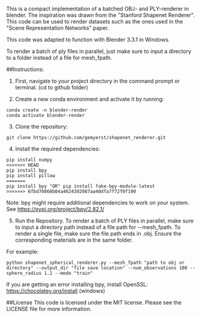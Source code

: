 This is a compact implementation of a batched OBJ- and PLY-renderer in blender. The inspiration was drawn
from the "Stanford Shapenet Renderer". This code can be used to render datasets such as the ones used in the
"Scene Representation Networks" paper.

This code was adapted to function with Blender 3.3.1 in Windows.

To render a batch of ply files in parallel, just make sure to input a directory to a folder instead of a file for mesh_fpath.

##Instructions:
1. First, navigate to your project directory in the command prompt or terminal. (cd to github folder)

2. Create a new conda environment and activate it by running:
```
conda create -n blender-render
conda activate blender-render
```
3. Clone the repository:
```
git clone https://github.com/gemyerst/shapenet_renderer.git
```
4. Install the required dependencies:
```
pip install numpy
<<<<<<< HEAD
pip install bpy
pip install pillow
=======
pip install bpy "OR" pip install fake-bpy-module-latest
>>>>>>> 6fbd70868b04a4624392087aa40dfa7f72f0f190
```
Note: bpy might require additional dependencies to work on your system. See https://pypi.org/project/bpy/2.82.1/

5. Run the Repository.
To render a batch of PLY files in parallel, make sure to input a directory path instead of a file path for --mesh_fpath.
To render a single file, make sure the file path ends in .obj.
Ensure the corresponding materials are in the same folder.

For example:
```
python shapenet_spherical_renderer.py --mesh_fpath "path to obj or directory" --output_dir "file save location" --num_observations 100 --sphere_radius 1.2 --mode "train"
```


If you are getting an error installing bpy, install OpenSSL: https://chocolatey.org/install (windows)

##License
This code is licensed under the MIT license. Please see the LICENSE file for more information.
